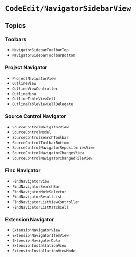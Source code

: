 # ``CodeEdit/NavigatorSidebarView``

## Topics

### Toolbars

- ``NavigatorSidebarToolbarTop``
- ``NavigatorSidebarToolbarBottom``

### Project Navigator

- ``ProjectNavigatorView``
- ``OutlineView``
- ``OutlineViewController``
- ``OutlineMenu``
- ``OutlineTableViewCell``
- ``OutlineTableViewCellDelegate``

### Source Control Navigator

- ``SourceControlNavigatorView``
- ``SourceControlModel``
- ``SourceControlSearchToolbar``
- ``SourceControlToolbarBottom``
- ``SourceControlNavigatorRepositoriesView``
- ``SourceControlNavigatorChangesView``
- ``SourceControlNavigatorChangedFileView``

### Find Navigator

- ``FindNavigatorView``
- ``FindNavigatorSearchBar``
- ``FindNavigatorModeSelector``
- ``FindNavigatorResultList``
- ``FindNavigatorListViewController``
- ``FindNavigatorListMatchCell``

### Extension Navigator

- ``ExtensionNavigatorView``
- ``ExtensionNavigatorItemView``
- ``ExtensionNavigatorData``
- ``ExtensionInstallationView``
- ``ExtensionInstallationViewModel``
